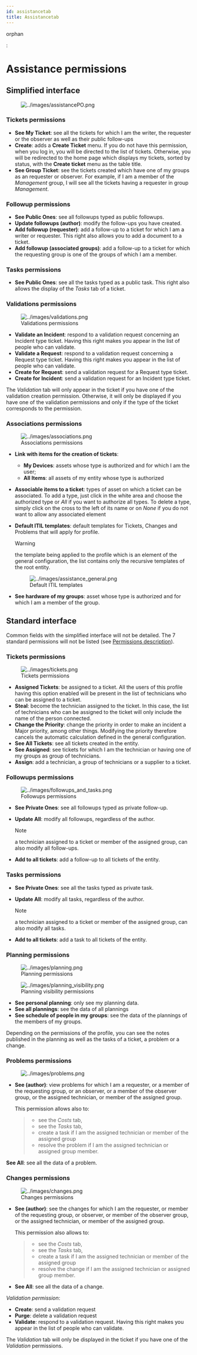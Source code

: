 ```yaml
---
id: assistancetab
title: Assistancetab
---
```


orphan

:   

# Assistance permissions

## Simplified interface

<figure>
<img src="../images/assistancePO.png"
alt="../images/assistancePO.png" />
</figure>

### Tickets permissions

- **See My Ticket**: see all the tickets for which I am the writer, the
  requester or the observer as well as their public follow-ups
- **Create**: adds a **Create Ticket** menu. If you do not have this
  permission, when you log in, you will be directed to the list of
  tickets. Otherwise, you will be redirected to the home page which
  displays my tickets, sorted by status, with the **Create ticket** menu
  as the table title.
- **See Group Ticket**: see the tickets created which have one of my
  groups as an requester or observer. For example, if I am a member of
  the *Management* group, I will see all the tickets having a requester
  in group *Management*.

### Followup permissions

- **See Public Ones**: see all followups typed as public followups.
- **Update followups (author)**: modify the follow-ups you have created.
- **Add followup (requester)**: add a follow-up to a ticket for which I
  am a writer or requester. This right also allows you to add a document
  to a ticket.
- **Add followup (associated groups)**: add a follow-up to a ticket for
  which the requesting group is one of the groups of which I am a
  member.

### Tasks permissions

- **See Public Ones**: see all the tasks typed as a public task. This
  right also allows the display of the *Tasks* tab of a ticket.

### Validations permissions

<figure class="align-center">
<img src="../images/validations.png" alt="../images/validations.png" />
<figcaption>Validations permissions</figcaption>
</figure>

- **Validate an Incident**: respond to a validation request concerning
  an Incident type ticket. Having this right makes you appear in the
  list of people who can validate.
- **Validate a Request**: respond to a validation request concerning a
  Request type ticket. Having this right makes you appear in the list of
  people who can validate.
- **Create for Request**: send a validation request for a Request type
  ticket.
- **Create for Incident**: send a validation request for an Incident
  type ticket.

The *Validation* tab will only appear in the ticket if you have one of
the validation creation permission. Otherwise, it will only be displayed
if you have one of the validation permissions and only if the type of
the ticket corresponds to the permission.

### Associations permissions

<figure class="align-center">
<img src="../images/associations.png"
alt="../images/associations.png" />
<figcaption>Associations permissions</figcaption>
</figure>

- **Link with items for the creation of tickets**:

  - **My Devices**: assets whose type is authorized and for which I am
    the user;
  - **All Items**: all assets of my entity whose type is authorized

- **Associable items to a ticket**: types of asset on which a ticket can
  be associated. To add a type, just click in the white area and choose
  the authorized type or *All* if you want to authorize all types. To
  delete a type, simply click on the cross to the left of its name or on
  *None* if you do not want to allow any associated element

- **Default ITIL templates**: default templates for Tickets, Changes and
  Problems that will apply for profile.

  > [!WARNING]
  > the template being applied to the profile which is an element of the
  > general configuration, the list contains only the recursive
  > templates of the root entity.

  <figure class="align-center">
  <img src="../images/assistance_general.png"
  alt="../images/assistance_general.png" />
  <figcaption>Default ITIL templates</figcaption>
  </figure>

- **See hardware of my groups**: asset whose type is authorized and for
  which I am a member of the group.

## Standard interface

Common fields with the simplified interface will not be detailed. The 7
standard permissions will not be listed (see
[Permissions description](/asset-management/modules/administration/profiles/profiles)).

### Tickets permissions

<figure class="align-center">
<img src="../images/tickets.png" alt="../images/tickets.png" />
<figcaption>Tickets permissions</figcaption>
</figure>

- **Assigned Tickets**: be assigned to a ticket. All the users of this
  profile having this option enabled will be present in the list of
  technicians who can be assigned to a ticket.
- **Steal**: become the technician assigned to the ticket. In this case,
  the list of technicians who can be assigned to the ticket will only
  include the name of the person connected.
- **Change the Priority**: change the priority in order to make an
  incident a Major priority, among other things. Modifying the priority
  therefore cancels the automatic calculation defined in the general
  configuration.
- **See All Tickets**: see all tickets created in the entity.
- **See Assigned**: see tickets for which I am the technician or having
  one of my groups as group of technicians.
- **Assign**: add a technician, a group of technicians or a supplier to
  a ticket.

### Followups permissions

<figure class="align-center">
<img src="../images/followups_and_tasks.png"
alt="../images/followups_and_tasks.png" />
<figcaption>Followups permissions</figcaption>
</figure>

- **See Private Ones**: see all followups typed as private follow-up.

- **Update All**: modify all followups, regardless of the author.

  > [!NOTE]
  > a technician assigned to a ticket or member of the assigned group,
  > can also modify all follow-ups.

- **Add to all tickets**: add a follow-up to all tickets of the entity.

### Tasks permissions

- **See Private Ones**: see all the tasks typed as private task.

- **Update All**: modify all tasks, regardless of the author.

  > [!NOTE]
  > a technician assigned to a ticket or member of the assigned group,
  > can also modify all tasks.

- **Add to all tickets**: add a task to all tickets of the entity.

### Planning permissions

<figure class="align-center">
<img src="../images/planning.png" alt="../images/planning.png" />
<figcaption>Planning permissions</figcaption>
</figure>

<figure class="align-center">
<img src="../images/planning_visibility.png"
alt="../images/planning_visibility.png" />
<figcaption>Planning visibility permissions</figcaption>
</figure>

- **See personal planning**: only see my planning data.
- **See all plannings**: see the data of all plannings
- **See schedule of people in my groups**: see the data of the plannings
  of the members of my groups.

Depending on the permissions of the profile, you can see the notes
published in the planning as well as the tasks of a ticket, a problem or
a change.

### Problems permissions

<figure>
<img src="../images/problems.png" alt="../images/problems.png" />
</figure>

- **See (author)**: view problems for which I am a requester, or a
  member of the requesting group, or an observer, or a member of the
  observer group, or the assigned technician, or member of the assigned
  group.

  This permission allows also to:

  > - see the *Costs* tab,
  > - see the *Tasks* tab,
  > - create a task if I am the assigned technician or member of the
  >   assigned group
  > - resolve the problem if I am the assigned technician or assigned
  >   group member.

**See All**: see all the data of a problem.

### Changes permissions

<figure class="align-center">
<img src="../images/changes.png" alt="../images/changes.png" />
<figcaption>Changes permissions</figcaption>
</figure>

- **See (author)**: see the changes for which I am the requester, or
  member of the requesting group, or observer, or member of the observer
  group, or the assigned technician, or member of the assigned group.

  This permission also allows to:

  > - see the *Costs* tab,
  > - see the *Tasks* tab,
  > - create a task if I am the assigned technician or member of the
  >   assigned group
  > - resolve the change if I am the assigned technician or assigned
  >   group member.

- **See All**: see all the data of a change.

*Validation permission*:

- **Create**: send a validation request
- **Purge**: delete a validation request
- **Validate**: respond to a validation request. Having this right makes
  you appear in the list of people who can validate.

The *Validation* tab will only be displayed in the ticket if you have
one of the *Validation* permissions.
